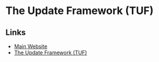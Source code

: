# The Update Framework (TUF)

## Links

- [Main Website](https://theupdateframework.io)
- [The Update Framework (TUF)](https://cncf.io/projects/the-update-framework-tuf)

